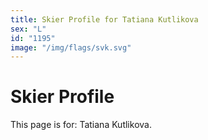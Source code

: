 ```yaml
---
title: Skier Profile for Tatiana Kutlikova
sex: "L"
id: "1195"
image: "/img/flags/svk.svg" 
---
```


# Skier Profile

This page is for: Tatiana Kutlikova.
    